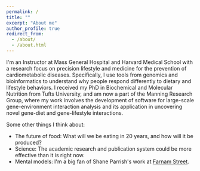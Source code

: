 ```yaml
---
permalink: /
title: ""
excerpt: "About me"
author_profile: true
redirect_from: 
  - /about/
  - /about.html
---
```


I'm an Instructor at Mass General Hospital and Harvard Medical School with a research focus on precision lifestyle and medicine for the prevention of cardiometabolic diseases. Specifically, I use tools from genomics and bioinformatics to understand why people respond differently to dietary and lifestyle behaviors. I received my PhD in Biochemical and Molecular Nutrition from Tufts University, and am now a part of the Manning Research Group, where my work involves the development of software for large-scale gene-environment interaction analysis and its application in uncovering novel gene-diet and gene-lifestyle interactions.

Some other things I think about:
* The future of food: What will we be eating in 20 years, and how will it be produced?
* Science: The academic research and publication system could be more effective than it is right now.
* Mental models: I'm a big fan of Shane Parrish's work at [Farnam Street](https://fs.blog/).
